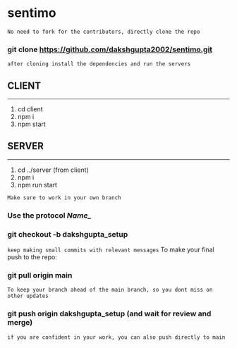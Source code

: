 # sentimo

``No need to fork for the contributors, directly clone the repo``
### git clone https://github.com/dakshgupta2002/sentimo.git

``after cloning install the dependencies and run the servers``

## CLIENT 
________________________________________________
1) cd client   
2) npm i   
3) npm start  

## SERVER 
_______________________________________________
1) cd ../server  (from client) 
2) npm i   
3) npm run start 

``Make sure to work in your own branch``
### Use the protocol *Name_<Functionality>*
### git checkout -b dakshgupta_setup  
``keep making small commits with relevant messages``
 To make your final push to the repo:
### git pull origin main 
  ``To keep your branch ahead of the main branch, so you dont miss on other updates``
### git push origin dakshgupta_setup (and wait for review and merge)
``if you are confident in your work, you can also push directly to main``

